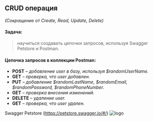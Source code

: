 ## CRUD операция
*(Сокращение от Create, Read, Update, Delete)*

#### Задача:
> научиться создавать цепочки запросов, используя Swagger Petstore и Postman.

#### Цепочка запросов в коллекции Postman: 
- **POST** – *добавление user в базу, используя $randomUserName.*
- **GET** – *проверка, что user добавлен.*
- **PUT** – *добавление $randomLastName, $randomEmail, $randomPassword, $randomPhoneNumber.*
- **GET** – *проверка внесения изменений.*
- **DELETE** – *удаление user.*
- **GET** – *проверка, что user удален.*

Swagger Petstore (https://petstore.swagger.io/#/)
![logo](https://encrypted-tbn0.gstatic.com/images?q=tbn:ANd9GcRDOSweXD2CdDTj3LL6kg3PQLmkol0Z2oOvqtY7KQ3DO5JHN3FErQHuzVQHHgf6A1eJWw&usqp=CAU)
